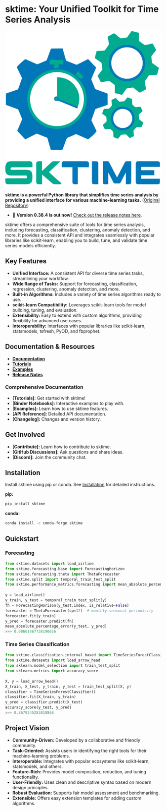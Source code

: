 # sktime: Your Unified Toolkit for Time Series Analysis

[![sktime Logo](https://github.com/sktime/sktime/blob/main/docs/source/images/sktime-logo.svg?raw=true)](https://www.sktime.net)

**sktime is a powerful Python library that simplifies time series analysis by providing a unified interface for various machine-learning tasks.** ([Original Repository](https://github.com/sktime/sktime))

*   :rocket: **Version 0.38.4 is out now!** [Check out the release notes here](https://www.sktime.net/en/latest/changelog.html).

sktime offers a comprehensive suite of tools for time series analysis, including forecasting, classification, clustering, anomaly detection, and more. It provides a consistent API and integrates seamlessly with popular libraries like scikit-learn, enabling you to build, tune, and validate time series models efficiently.

## Key Features

*   **Unified Interface:** A consistent API for diverse time series tasks, streamlining your workflow.
*   **Wide Range of Tasks:** Support for forecasting, classification, regression, clustering, anomaly detection, and more.
*   **Built-in Algorithms:** Includes a variety of time series algorithms ready to use.
*   **scikit-learn Compatibility:** Leverages scikit-learn tools for model building, tuning, and evaluation.
*   **Extensibility:** Easy to extend with custom algorithms, providing flexibility for advanced use cases.
*   **Interoperability:** Interfaces with popular libraries like scikit-learn, statsmodels, tsfresh, PyOD, and fbprophet.

## Documentation & Resources

*   **[Documentation](https://www.sktime.net/en/stable/users.html)**
*   **[Tutorials](https://www.sktime.net/en/latest/tutorials.html)**
*   **[Examples](https://www.sktime.net/en/latest/examples.html)**
*   **[Release Notes](https://www.sktime.net/en/latest/changelog.html)**

### Comprehensive Documentation

*   **[Tutorials]:** Get started with sktime!
*   **[Binder Notebooks]:** Interactive examples to play with.
*   **[Examples]:** Learn how to use sktime features.
*   **[API Reference]:** Detailed API documentation.
*   **[Changelog]:** Changes and version history.

## Get Involved

*   **[Contribute]:** Learn how to contribute to sktime.
*   **[GitHub Discussions]:** Ask questions and share ideas.
*   **[Discord]:** Join the community chat.

## Installation

Install sktime using pip or conda.  See [Installation](https://www.sktime.net/en/latest/installation.html) for detailed instructions.

**pip:**

```bash
pip install sktime
```

**conda:**

```bash
conda install -c conda-forge sktime
```

## Quickstart

### Forecasting
```python
from sktime.datasets import load_airline
from sktime.forecasting.base import ForecastingHorizon
from sktime.forecasting.theta import ThetaForecaster
from sktime.split import temporal_train_test_split
from sktime.performance_metrics.forecasting import mean_absolute_percentage_error

y = load_airline()
y_train, y_test = temporal_train_test_split(y)
fh = ForecastingHorizon(y_test.index, is_relative=False)
forecaster = ThetaForecaster(sp=12)  # monthly seasonal periodicity
forecaster.fit(y_train)
y_pred = forecaster.predict(fh)
mean_absolute_percentage_error(y_test, y_pred)
>>> 0.08661467738190656
```

### Time Series Classification
```python
from sktime.classification.interval_based import TimeSeriesForestClassifier
from sktime.datasets import load_arrow_head
from sklearn.model_selection import train_test_split
from sklearn.metrics import accuracy_score

X, y = load_arrow_head()
X_train, X_test, y_train, y_test = train_test_split(X, y)
classifier = TimeSeriesForestClassifier()
classifier.fit(X_train, y_train)
y_pred = classifier.predict(X_test)
accuracy_score(y_test, y_pred)
>>> 0.8679245283018868
```

## Project Vision

*   **Community-Driven:** Developed by a collaborative and friendly community.
*   **Task-Oriented:** Assists users in identifying the right tools for their machine-learning problems.
*   **Interoperable:** Integrates with popular ecosystems like scikit-learn, statsmodels, and others.
*   **Feature-Rich:** Provides model composition, reduction, and tuning functionality.
*   **User-Friendly:** Uses clean and descriptive syntax based on modern design principles.
*   **Robust Evaluation:** Supports fair model assessment and benchmarking.
*   **Extensible:** Offers easy extension templates for adding custom algorithms.